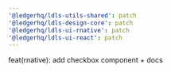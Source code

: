 ```yaml
---
'@ledgerhq/ldls-utils-shared': patch
'@ledgerhq/ldls-design-core': patch
'@ledgerhq/ldls-ui-rnative': patch
'@ledgerhq/ldls-ui-react': patch
---
```


feat(rnative): add checkbox component + docs
